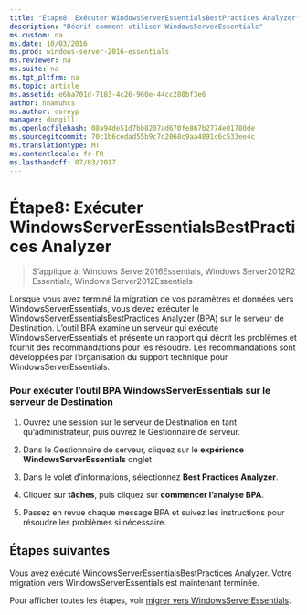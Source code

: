 ```yaml
---
title: "Étape8: Exécuter WindowsServerEssentialsBestPractices Analyzer"
description: "Décrit comment utiliser WindowsServerEssentials"
ms.custom: na
ms.date: 10/03/2016
ms.prod: windows-server-2016-essentials
ms.reviewer: na
ms.suite: na
ms.tgt_pltfrm: na
ms.topic: article
ms.assetid: e6ba701d-7183-4c26-960e-44cc280bf3e6
author: nnamuhcs
ms.author: coreyp
manager: dongill
ms.openlocfilehash: 08a94de51d7bb8207ad670fe867b2774e01780de
ms.sourcegitcommit: 70c1b6cedad55b9c7d2068c9aa4891c6c533ee4c
ms.translationtype: MT
ms.contentlocale: fr-FR
ms.lasthandoff: 07/03/2017
---
```

# <a name="step-8-run-the-windows-server-essentials-best-practices-analyzer"></a>Étape8: Exécuter WindowsServerEssentialsBestPractices Analyzer

>S’applique à: Windows Server2016Essentials, Windows Server2012R2 Essentials, Windows Server2012Essentials

Lorsque vous avez terminé la migration de vos paramètres et données vers WindowsServerEssentials, vous devez exécuter le WindowsServerEssentialsBestPractices Analyzer (BPA) sur le serveur de Destination. L’outil BPA examine un serveur qui exécute WindowsServerEssentials et présente un rapport qui décrit les problèmes et fournit des recommandations pour les résoudre. Les recommandations sont développées par l’organisation du support technique pour WindowsServerEssentials.  
  
### <a name="to-run-the--windows-server-essentials-bpa-on-the-destination-server"></a>Pour exécuter l’outil BPA WindowsServerEssentials sur le serveur de Destination  
  
1.  Ouvrez une session sur le serveur de Destination en tant qu’administrateur, puis ouvrez le Gestionnaire de serveur.  
  
2.  Dans le Gestionnaire de serveur, cliquez sur le **expérience WindowsServerEssentials** onglet.  
  
3.  Dans le volet d’informations, sélectionnez **Best Practices Analyzer**.  
  
4.  Cliquez sur **tâches**, puis cliquez sur **commencer l’analyse BPA**.  
  
5.  Passez en revue chaque message BPA et suivez les instructions pour résoudre les problèmes si nécessaire.  
  
## <a name="next-steps"></a>Étapes suivantes  
 Vous avez exécuté WindowsServerEssentialsBestPractices Analyzer. Votre migration vers WindowsServerEssentials est maintenant terminée.  
  

Pour afficher toutes les étapes, voir [migrer vers WindowsServerEssentials](Migrate-from-Previous-Versions-to-Windows-Server-Essentials-or-Windows-Server-Essentials-Experience.md).

